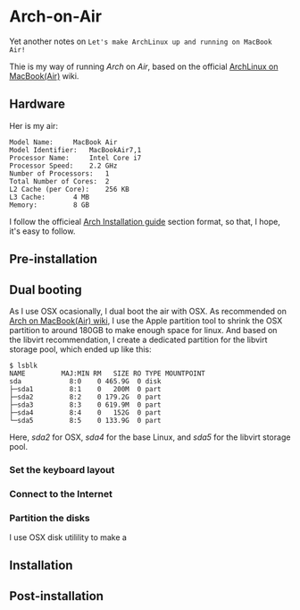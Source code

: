 # Arch-on-Air

Yet another notes on `Let's make ArchLinux up and running on MacBook Air!`

Thie is my way of running *Arch* on *Air*, based on the official
[ArchLinux on MacBook(Air)](https://wiki.archlinux.org/index.php/MacBook) wiki.

## Hardware

Her is my air:

```
Model Name:		MacBook Air
Model Identifier:	MacBookAir7,1
Processor Name:		Intel Core i7
Processor Speed:	2.2 GHz
Number of Processors:	1
Total Number of Cores:	2
L2 Cache (per Core):	256 KB
L3 Cache:		4 MB
Memory:			8 GB
```

I follow the officieal [Arch Installation guide](https://wiki.archlinux.org/index.php/installation_guide) section format, so that, I hope, it's easy to follow.

## Pre-installation

## Dual booting

As I use OSX ocasionally, I dual boot the air with OSX.  As recommended on
[Arch on MacBook(Air) wiki](https://wiki.archlinux.org/index.php/MacBook#OS_X_with_Arch_Linux),
I use the Apple partition tool to shrink the OSX partition to
around 180GB to make enough space for linux.  And based on the libvirt
recommendation, I create a dedicated partition for the libvirt storage pool,
which ended up like this:

```
$ lsblk
NAME         MAJ:MIN RM   SIZE RO TYPE MOUNTPOINT
sda            8:0    0 465.9G  0 disk
├─sda1         8:1    0   200M  0 part
├─sda2         8:2    0 179.2G  0 part
├─sda3         8:3    0 619.9M  0 part
├─sda4         8:4    0   152G  0 part
└─sda5         8:5    0 133.9G  0 part
```

Here, *sda2* for OSX, *sda4* for the base Linux, and *sda5* for the libvirt
storage pool.

### Set the keyboard layout

### Connect to the Internet

### Partition the disks

I use OSX disk utilility to make a 

## Installation

## Post-installation
